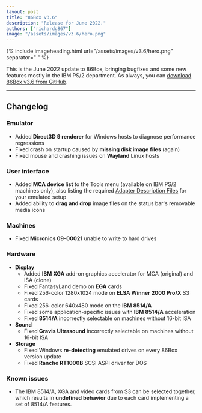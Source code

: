 ```yaml
---
layout: post
title: "86Box v3.6"
description: "Release for June 2022."
authors: ["richardg867"]
image: "/assets/images/v3.6/hero.png"
---
```


{% include imageheading.html url="/assets/images/v3.6/hero.png" separator=" " %}

This is the June 2022 update to 86Box, bringing bugfixes and some new features mostly in the IBM PS/2 department. As always, you can [download 86Box v3.6 from GitHub](https://github.com/86Box/86Box/releases/tag/v3.6).

---

## Changelog

### Emulator

* Added **Direct3D 9 renderer** for Windows hosts to diagnose performance regressions
* Fixed crash on startup caused by **missing disk image files** (again)
* Fixed mouse and crashing issues on **Wayland** Linux hosts

### User interface

* Added **MCA device list** to the Tools menu (available on IBM PS/2 machines only), also listing the required [Adapter Description Files](https://ardent-tool.com/adapters/ADF.html) for your emulated setup
* Added ability to **drag and drop** image files on the status bar's removable media icons

### Machines

* Fixed **Micronics 09-00021** unable to write to hard drives

### Hardware

* **Display**
  * Added **IBM XGA** add-on graphics accelerator for MCA (original) and ISA (clone)
  * Fixed FantasyLand demo on **EGA** cards
  * Fixed 256-color 1280x1024 mode on **ELSA Winner 2000 Pro/X** S3 cards
  * Fixed 256-color 640x480 mode on the **IBM 8514/A**
  * Fixed some application-specific issues with **IBM 8514/A** acceleration
  * Fixed **8514/A** incorrectly selectable on machines without 16-bit ISA
* **Sound**
  * Fixed **Gravis Ultrasound** incorrectly selectable on machines without 16-bit ISA
* **Storage**
  * Fixed Windows **re-detecting** emulated drives on every 86Box version update
  * Fixed **Rancho RT1000B** SCSI ASPI driver for DOS

### Known issues

* The IBM 8514/A, XGA and video cards from S3 can be selected together, which results in **undefined behavior** due to each card implementing a set of 8514/A features.
